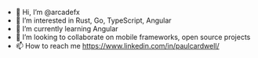 - 👋 Hi, I’m @arcadefx
- 👀 I’m interested in Rust, Go, TypeScript, Angular
- 🌱 I’m currently learning Angular
- 💞️ I’m looking to collaborate on mobile frameworks, open source projects
- 📫 How to reach me https://www.linkedin.com/in/paulcardwell/

<!---
arcadefx/arcadefx is a ✨ special ✨ repository because its `README.md` (this file) appears on your GitHub profile.
You can click the Preview link to take a look at your changes.
--->
